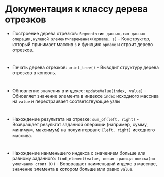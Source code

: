 # Документация к классу дерева отрезков
* Построение дерева отрезков:
`Segment<тип данных,тип данных операции,нулевой элемент>переменная(opname, s)` - Конструктор, который принимает массив `s` и функцию `opname` и строит дерево отрезков.
#
* Печать дерева отрезков:
`print_tree()` -  Выводит структуру дерева отрезков в консоль.
#
* Обновление значения в индексе:
`updateValue(index, value)` - Обновляет значение элемента в индексе `index` исходного массива на `value` и перестраивает соответствующие узлы
#
* Нахождение результата на отрезке:
`sum_of(left, right)` - Возвращает результат заданной операции (например, сумму, минимум, максимум) на полуинтервале `[left, right)` исходного массива.
#
* Нахождение наименьшего индекса с значением больше или равному заданного:
`find_element(value, левая граница поиска(по умолчанию стоит 0))` - Возвращает наименьший индекс в массиве, значение элемента в котором больше или равно `value`.
